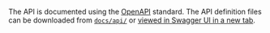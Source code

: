 The API is documented using the [OpenAPI] standard. The API definition files can be downloaded 
from [`docs/api/`](https://github.com/DANS-KNAW/easy-deposit-agreement-creator/tree/master/docs/api) or
<a href="../api.html" target="__blank">viewed in Swagger UI in a new tab</a>.

[OpenAPI]: https://github.com/OAI/OpenAPI-Specification/blob/master/versions/3.0.0.md
